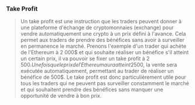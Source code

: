 ### Take Profit

> Un take profit est une instruction que les traders peuvent donner à une plateforme d'échange de cryptomonnaies (exchange) pour vendre automatiquement une crypto à un prix défini à l'avance. Cela permet aux traders de prendre des bénéfices sans avoir à surveiller en permanence le marché. Prenons l'exemple d'un trader qui achète de l'Ethereum à 2 000$ et qui souhaite réaliser un bénéfice s'il atteint un certain prix, il va pouvoir se fixer un take profit à 2 500$. Une fois que le prix de l'Ethereum aura atteint 2 500$, la vente sera exécutée automatiquement, permettant au trader de réaliser un bénéfice de 500$. Le take profit est donc particulièrement utile pour tous les traders qui ne peuvent pas surveiller constamment le marché et qui souhaitent prendre des bénéfices sans manquer une opportunité de vendre à bon prix.
